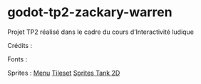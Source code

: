 # godot-tp2-zackary-warren
Projet TP2 réalisé dans le cadre du cours d’Interactivité ludique 


Crédits : 

Fonts : 

Sprites : 
[Menu](https://prinbles.itch.io/under)
[Tileset](https://craftpix.net/freebies/free-battle-location-top-down-game-tileset-pack-1/)
[Sprites Tank 2D](https://craftpix.net/freebies/free-2d-battle-tank-game-assets/)

